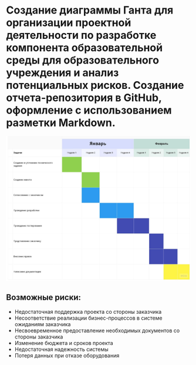  # Создание диаграммы Ганта для организации проектной деятельности по разработке компонента образовательной среды для образовательного учреждения и анализ потенциальных рисков. Создание отчета-репозитория в GitHub, оформление с использованием разметки Markdown.

![alt text](https://github.com/yana8210/Proj_Manaj_IT/blob/main/gant.jpg)

## Возможные риски:
+ Недостаточная поддержка проекта со стороны заказчика
+ Несоответствие реализации бизнес-процессов в системе ожиданиям заказчика
+ Несвоевременное предоставление необходимых документов со стороны заказчика
+ Изменение бюджета и сроков проекта
+ Недостаточная надежность системы
+ Потеря данных при отказе оборудования
